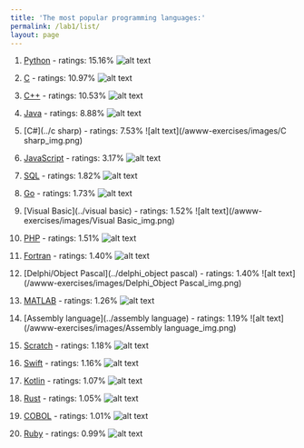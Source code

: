 ```yaml
---
title: 'The most popular programming languages:'
permalink: /lab1/list/
layout: page
---
```

1. [Python](../python) - ratings: 15.16%
![alt text](/awww-exercises/images/Python_img.png) 

2. [C](../c) - ratings: 10.97%
![alt text](/awww-exercises/images/C_img.png) 

3. [C++](../c++) - ratings: 10.53%
![alt text](/awww-exercises/images/C++_img.png) 

4. [Java](../java) - ratings: 8.88%
![alt text](/awww-exercises/images/Java_img.png) 

5. [C#](../c sharp) - ratings: 7.53%
![alt text](/awww-exercises/images/C sharp_img.png) 

6. [JavaScript](../javascript) - ratings: 3.17%
![alt text](/awww-exercises/images/JavaScript_img.png) 

7. [SQL](../sql) - ratings: 1.82%
![alt text](/awww-exercises/images/SQL_img.png) 

8. [Go](../go) - ratings: 1.73%
![alt text](/awww-exercises/images/Go_img.png) 

9. [Visual Basic](../visual basic) - ratings: 1.52%
![alt text](/awww-exercises/images/Visual Basic_img.png) 

10. [PHP](../php) - ratings: 1.51%
![alt text](/awww-exercises/images/PHP_img.png) 

11. [Fortran](../fortran) - ratings: 1.40%
![alt text](/awww-exercises/images/Fortran_img.png) 

12. [Delphi/Object Pascal](../delphi_object pascal) - ratings: 1.40%
![alt text](/awww-exercises/images/Delphi_Object Pascal_img.png) 

13. [MATLAB](../matlab) - ratings: 1.26%
![alt text](/awww-exercises/images/MATLAB_img.png) 

14. [Assembly language](../assembly language) - ratings: 1.19%
![alt text](/awww-exercises/images/Assembly language_img.png) 

15. [Scratch](../scratch) - ratings: 1.18%
![alt text](/awww-exercises/images/Scratch_img.png) 

16. [Swift](../swift) - ratings: 1.16%
![alt text](/awww-exercises/images/Swift_img.png) 

17. [Kotlin](../kotlin) - ratings: 1.07%
![alt text](/awww-exercises/images/Kotlin_img.png) 

18. [Rust](../rust) - ratings: 1.05%
![alt text](/awww-exercises/images/Rust_img.png) 

19. [COBOL](../cobol) - ratings: 1.01%
![alt text](/awww-exercises/images/COBOL_img.png) 

20. [Ruby](../ruby) - ratings: 0.99%
![alt text](/awww-exercises/images/Ruby_img.png) 

